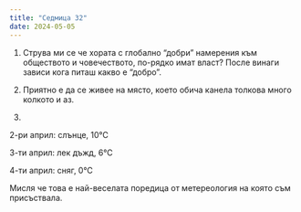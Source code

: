 ```yaml
---
title: "Седмица 32"
date: 2024-05-05
---
```

1. Струва ми се че хората с глобално “добри” намерения към обществото и човечеството, по-рядко имат власт? После винаги зависи кога питаш какво е “добро”.

2. Приятно е да се живее на място, което обича канела толкова много колкото и аз.

3.

2-ри април: слънце, 10℃
  
3-ти април: лек дъжд, 6℃

4-ти април: сняг, 0℃

Мисля че това е най-веселата поредица от метереология на която съм присъствала.
